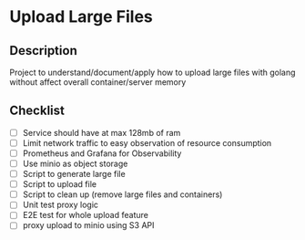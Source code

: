 # Upload Large Files

## Description
Project to understand/document/apply how to upload large files with golang without affect overall container/server memory

## Checklist
- [ ] Service should have at max 128mb of ram
- [ ] Limit network traffic to easy observation of resource consumption
- [ ] Prometheus and Grafana for Observability
- [ ] Use minio as object storage
- [ ] Script to generate large file
- [ ] Script to upload file
- [ ] Script to clean up (remove large files and containers)
- [ ] Unit test proxy logic
- [ ] E2E test for whole upload feature
- [ ] proxy upload to minio using S3 API